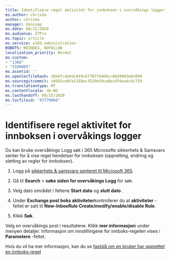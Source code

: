 ```yaml
---
title: Identifisere regel aktivitet for innboksen i overvåkings logger
ms.author: chrisda
author: chrisda
manager: dansimp
ms.date: 04/21/2020
ms.audience: ITPro
ms.topic: article
ms.service: o365-administration
ROBOTS: NOINDEX, NOFOLLOW
localization_priority: Normal
ms.custom:
- "1368"
- "3100005"
ms.assetid: ''
ms.openlocfilehash: 3de6fcde6dc649cb77077d469cc66d4003e0c890
ms.sourcegitcommit: c6692ce0fa1358ec3529e59ca0ecdfdea4cdc759
ms.translationtype: MT
ms.contentlocale: nb-NO
ms.lasthandoff: 09/15/2020
ms.locfileid: "47779060"
---
```

# <a name="identify-inbox-rule-activity-in-audit-logs"></a>Identifisere regel aktivitet for innboksen i overvåkings logger

Du kan bruke overvåkings Logg søk i 365 Microsofts sikkerhets & Samsvars senter for å vise regel hendelser for innboksen (oppretting, endring og sletting av regler for innboksen).

1. Logg på [sikkerhets & samsvars senteret til Microsoft 365](https://protection.office.com/).

2. Gå til **Search**  >  **søke siden for overvåkings Logg** for søk.

3. Velg dato området i feltene **Start dato** og **slutt dato** .

4. Under **Exchange post boks aktiviteter**kontrollerer du at **aktiviteter** -feltet er satt til **New-InboxRule Create/modify/enable/disable Rule**.

5. Klikk **Søk**.

Velg en overvåkings post i resultatene. Klikk **mer informasjon**i under menyen detaljer. Informasjon om innstillingene for innboks-regelen vises i **Parametere** -feltet.

Hvis du vil ha mer informasjon, kan du se [fastslå om en bruker har opprettet en innboks-regel](https://docs.microsoft.com//office365/securitycompliance/auditing-troubleshooting-scenarios#determining-if-a-user-created-an-inbox-rule)
